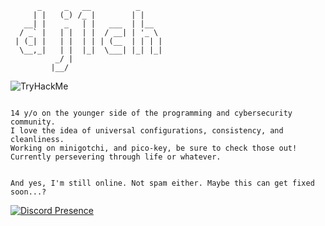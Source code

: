 ```
      _     _   __          _     
     | |   (_) /_ |        | |    
   __| |    _   | |   ___  | |__  
  / _` |   | |  | |  / __| | '_ \ 
 | (_| |   | |  | | | (__  | | | |
  \__,_|   | |  |_|  \___| |_| |_|
          _/ |                    
         |__/                     
```

<p></p>

<img src="https://tryhackme-badges.s3.amazonaws.com/tg.1ch0712.png" alt="TryHackMe">

<p></p>

```

14 y/o on the younger side of the programming and cybersecurity community.
I love the idea of universal configurations, consistency, and cleanliness.
Working on minigotchi, and pico-key, be sure to check those out!
Currently persevering through life or whatever.

```

<p></p>

```

And yes, I'm still online. Not spam either. Maybe this can get fixed soon...?

```

<p></p>

<p></p>

[![Discord Presence](https://lanyard.cnrad.dev/api/871252436038320209)](https://discord.com/users/871252436038320209)

<p></p>

<!--
![dj1ch github-trophies](https://stats.dooboo.io/api/github-trophies?login=dj1ch)
![github-stats](https://stats.dooboo.io/api/github-stats-advanced?login=dj1ch)

dj1ch/dj1ch is a ✨ special ✨ repository because its `README.md` (this file) appears on your GitHub profile.
You can click the Preview link to take a look at your changes.
--->
